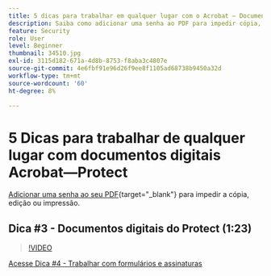 ```yaml
---
title: 5 dicas para trabalhar em qualquer lugar com o Acrobat — Documentos digitais Protect
description: Saiba como adicionar uma senha ao PDF para impedir cópia, edição ou impressão
feature: Security
role: User
level: Beginner
thumbnail: 34510.jpg
exl-id: 3115d182-671a-4d8b-8753-f8aba3c4807e
source-git-commit: 4e6fbf91e96d26f9ee8f1105ad68738b9450a32d
workflow-type: tm+mt
source-wordcount: '60'
ht-degree: 8%

---
```


# 5 Dicas para trabalhar de qualquer lugar com documentos digitais Acrobat—Protect

[Adicionar uma senha ao seu PDF](https://www.adobe.com/br/acrobat/online/password-protect-pdf.html){target="_blank"}  para impedir a cópia, edição ou impressão.

## Dica #3 - Documentos digitais do Protect (1:23)

>[!VIDEO](https://video.tv.adobe.com/v/34510?quality=12&learn=on&hidetitle=true)

[Acesse Dica #4 - Trabalhar com formulários e assinaturas](work-with-forms-and-signatures.md)